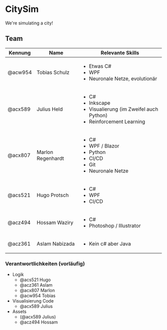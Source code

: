 # CitySim

We're simulating a city!

## Team

| Kennung | Name              | Relevante Skills                                                                                                   |
|---------|-------------------|--------------------------------------------------------------------------------------------------------------------|
| @acw954 | Tobias Schulz     | <ul><li>Etwas C#</li><li>WPF</li><li>Neuronale Netze, evolutionär</li></ul>                                        |                                                         
| @acx589 | Julius Held       | <ul><li>C#</li><li>Inkscape</li><li>Visualierung (im Zweifel auch Python)</li><li>Reinforcement Learning</li></ul> |                                                        
| @acx807 | Marlon Regenhardt | <ul><li>C#</li><li>WPF / Blazor</li><li>Python</li><li>CI/CD</li><li>Git</li><li>Neuronale Netze</li></ul>         |                                                       
| @acs521 | Hugo Protsch      | <ul><li>C#</li> <li>WPF</li><li>CI/CD</li></ul>                                                                    |
| @acz494 | Hossam Waziry     | <ul> <li> C# </li><li>Photoshop / Illustrator</li></ul>                                                            |
| @acz361 | Aslam Nabizada    | <ul> <li>Kein c# aber Java </li></ul>                                                                              |

### Verantwortlichkeiten (vorläufig)

- Logik
  - @acs521 Hugo
  - @acz361 Aslam
  - @acx807 Marlon
  - @acw954 Tobias
- Visualisierung Code
    - @acx589 Julius
- Assets
    - (@acx589 Julius)
    - @acz494 Hossam
